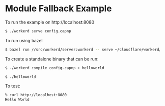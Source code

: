 # Module Fallback Example

To run the example on http://localhost:8080

```sh
$ ./workerd serve config.capnp
```

To run using bazel

```sh
$ bazel run //src/workerd/server:workerd -- serve ~/cloudflare/workerd/samples/module_fallback/config.capnp
```

To create a standalone binary that can be run:

```sh
$ ./workerd compile config.capnp > helloworld

$ ./helloworld
```

To test:

```sh
% curl http://localhost:8080
Hello World
```
